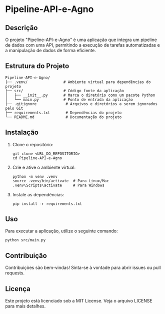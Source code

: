 # Pipeline-API-e-Agno

## Descrição
O projeto "Pipeline-API-e-Agno" é uma aplicação que integra um pipeline de dados com uma API, permitindo a execução de tarefas automatizadas e a manipulação de dados de forma eficiente.

## Estrutura do Projeto
```
Pipeline-API-e-Agno/
├── .venv/                # Ambiente virtual para dependências do projeto
├── src/                  # Código fonte da aplicação
│   ├── __init__.py       # Marca o diretório como um pacote Python
│   └── main.py           # Ponto de entrada da aplicação
├── .gitignore             # Arquivos e diretórios a serem ignorados pelo Git
├── requirements.txt       # Dependências do projeto
└── README.md              # Documentação do projeto
```

## Instalação
1. Clone o repositório:
   ```
   git clone <URL_DO_REPOSITORIO>
   cd Pipeline-API-e-Agno
   ```

2. Crie e ative o ambiente virtual:
   ```
   python -m venv .venv
   source .venv/bin/activate  # Para Linux/Mac
   .venv\Scripts\activate     # Para Windows
   ```

3. Instale as dependências:
   ```
   pip install -r requirements.txt
   ```

## Uso
Para executar a aplicação, utilize o seguinte comando:
```
python src/main.py
```

## Contribuição
Contribuições são bem-vindas! Sinta-se à vontade para abrir issues ou pull requests.

## Licença
Este projeto está licenciado sob a MIT License. Veja o arquivo LICENSE para mais detalhes.